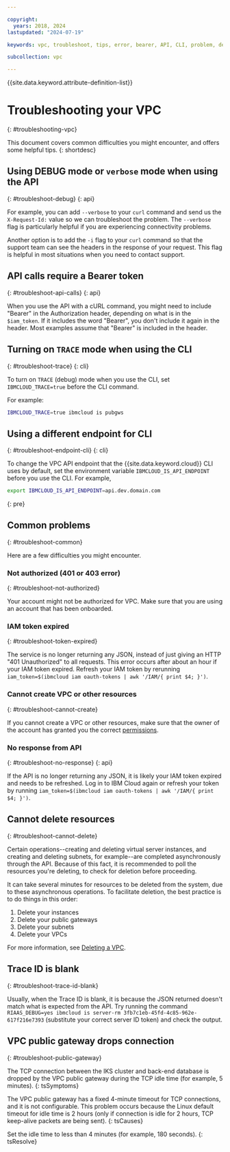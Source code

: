 ```yaml
---

copyright:
  years: 2018, 2024
lastupdated: "2024-07-19"

keywords: vpc, troubleshoot, tips, error, bearer, API, CLI, problem, debug, token, trace

subcollection: vpc

---
```


{{site.data.keyword.attribute-definition-list}}

# Troubleshooting your VPC
{: #troubleshooting-vpc}

This document covers common difficulties you might encounter, and offers some helpful tips.
{: shortdesc}


## Using DEBUG mode or `verbose` mode when using the API
{: #troubleshoot-debug}
{: api}

For example, you can add `--verbose` to your `curl` command and send us the `X-Request-Id:` value so we can troubleshoot the problem. The `--verbose` flag is particularly helpful if you are experiencing connectivity problems.

Another option is to add the `-i` flag to your `curl` command so that the support team can see the headers in the response of your request. This flag is helpful in most situations when you need to contact support.

## API calls require a Bearer token
{: #troubleshoot-api-calls}
{: api}

When you use the API with a cURL command, you might need to include "Bearer" in the Authorization header, depending on what is in the `$iam_token`. If it includes the word "Bearer", you don't include it again in the header. Most examples assume that "Bearer" is included in the header.


## Turning on `TRACE` mode when using the CLI
{: #troubleshoot-trace}
{: cli}

To turn on `TRACE` (debug) mode when you use the CLI, set `IBMCLOUD_TRACE=true` before the CLI command.

For example:

```sh
IBMCLOUD_TRACE=true ibmcloud is pubgws
```

## Using a different endpoint for CLI
{: #troubleshoot-endpoint-cli}
{: cli}

To change the VPC API endpoint that the {{site.data.keyword.cloud}} CLI uses by default, set the environment variable `IBMCLOUD_IS_API_ENDPOINT` before you use the CLI. For example,

```sh
export IBMCLOUD_IS_API_ENDPOINT=api.dev.domain.com
```
{: pre}


## Common problems
{: #troubleshoot-common}

Here are a few difficulties you might encounter.

### Not authorized (401 or 403 error)
{: #troubleshoot-not-authorized}

Your account might not be authorized for VPC. Make sure that you are using an account that has been onboarded.

### IAM token expired
{: #troubleshoot-token-expired}

The service is no longer returning any JSON, instead of just giving an HTTP "401 Unauthorized" to all requests. This error occurs after about an hour if your IAM token expired. Refresh your IAM token by rerunning `iam_token=$(ibmcloud iam oauth-tokens | awk '/IAM/{ print $4; }')`.

### Cannot create VPC or other resources
{: #troubleshoot-cannot-create}

If you cannot create a VPC or other resources, make sure that the owner of the account has granted you the correct [permissions](/docs/vpc?topic=vpc-managing-user-permissions-for-vpc-resources#managing-user-permissions-for-vpc-resources).

### No response from API
{: #troubleshoot-no-response}
{: api}

If the API is no longer returning any JSON, it is likely your IAM token expired and needs to be refreshed. Log in to IBM Cloud again or refresh your token by running `iam_token=$(ibmcloud iam oauth-tokens | awk '/IAM/{ print $4; }')`.


## Cannot delete resources
{: #troubleshoot-cannot-delete}

Certain operations--creating and deleting virtual server instances, and creating and deleting subnets, for example--are completed asynchronously through the API. Because of this fact, it is recommended to poll the resources you're deleting, to check for deletion before proceeding.

It can take several minutes for resources to be deleted from the system, due to these asynchronous operations. To facilitate deletion, the best practice is to do things in this order:

1. Delete your instances
2. Delete your public gateways
3. Delete your subnets
4. Delete your VPCs

For more information, see [Deleting a VPC](/docs/vpc?topic=vpc-deleting).

## Trace ID is blank
{: #troubleshoot-trace-id-blank}

Usually, when the Trace ID is blank, it is because the JSON returned doesn't match what is expected from the API. Try running the command `RIAAS_DEBUG=yes ibmcloud is server-rm 3fb7c1eb-45fd-4c85-962e-617f216e7393` (substitute your correct server ID token) and check the output.

## VPC public gateway drops connection
{: #troubleshoot-public-gateway}

The TCP connection between the IKS cluster and back-end database is dropped by the VPC public gateway during the TCP idle time (for example, 5 minutes).
{: tsSymptoms}

The VPC public gateway has a fixed 4-minute timeout for TCP connections, and it is not configurable. This problem occurs because the Linux default timeout for idle time is 2 hours (only if connection is idle for 2 hours, TCP keep-alive packets are being sent).
{: tsCauses}

Set the idle time to less than 4 minutes (for example, 180 seconds).
{: tsResolve}
